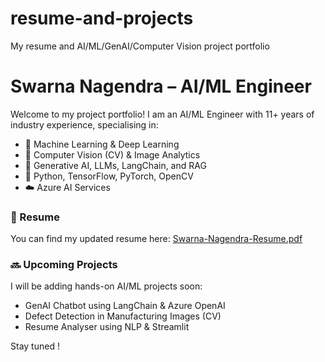 # resume-and-projects
My resume and AI/ML/GenAI/Computer Vision project portfolio

# Swarna Nagendra – AI/ML Engineer

Welcome to my project portfolio! I am an AI/ML Engineer with 11+ years of industry experience, specialising in:

- 🧠 Machine Learning & Deep Learning
- 🤖 Computer Vision (CV) & Image Analytics
- 💬 Generative AI, LLMs, LangChain, and RAG
- 🧪 Python, TensorFlow, PyTorch, OpenCV
- ☁️ Azure AI Services

### 📄 Resume
You can find my updated resume here:  [Swarna-Nagendra-Resume.pdf](./Swarna-Nagendra-Resume.pdf)

### 🔜 Upcoming Projects
I will be adding hands-on AI/ML projects soon:
- GenAI Chatbot using LangChain & Azure OpenAI
- Defect Detection in Manufacturing Images (CV)
- Resume Analyser using NLP & Streamlit

Stay tuned !
